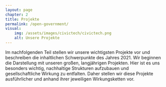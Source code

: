 ```yaml
---
layout: page
chapter: 2
title: Projekte
permalink: /open-government/
visual:
    img: /assets/images/civictech/civictech.png
    alt: Unsere Projekte
---
```


Im nachfolgenden Teil stellen wir unsere wichtigsten Projekte vor und beschreiben die inhaltlichen Schwerpunkte des Jahres 2021. Wir beginnen die Darstellung mit unseren großen, langjährigen Projekten. Hier ist es uns besonders wichtig, nachhaltige Strukturen aufzubauen und gesellschaftliche Wirkung zu entfalten. Daher stellen wir diese Projekte ausführlicher und anhand ihrer jeweiligen Wirkungsketten vor.   
